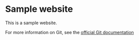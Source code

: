 # Sample website

This is a sample website.

For more information on Git, see the [official Git documentation](https://git-scm.com/)
